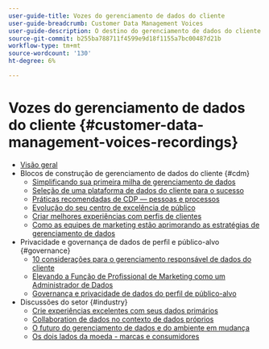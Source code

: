 ```yaml
---
user-guide-title: Vozes do gerenciamento de dados do cliente
user-guide-breadcrumb: Customer Data Management Voices
user-guide-description: O destino do gerenciamento de dados do cliente para o líder e especialista de práticas técnicas e de marketing
source-git-commit: b255ba788711f4599e9d18f1155a7bc00487d21b
workflow-type: tm+mt
source-wordcount: '130'
ht-degree: 6%

---
```



# Vozes do gerenciamento de dados do cliente {#customer-data-management-voices-recordings}

+ [Visão geral](overview.md)
+ Blocos de construção de gerenciamento de dados do cliente {#cdm}
   + [Simplificando sua primeira milha de gerenciamento de dados](cdm/first-mile.md)
   + [Seleção de uma plataforma de dados do cliente para o sucesso](cdm/cdp-success.md)
   + [Práticas recomendadas de CDP — pessoas e processos](cdm/people-and-process.md)
   + [Evolução do seu centro de excelência de público](cdm/evolving-your-audience-center-of-excellence.md)
   + [Criar melhores experiências com perfis de clientes](cdm/building-better-experiences-with-customer-profiles.md)
   + [Como as equipes de marketing estão aprimorando as estratégias de gerenciamento de dados](cdm/how-marketing-teams-are-improving-data-management-strategies.md)
+ Privacidade e governança de dados de perfil e público-alvo {#governance}
   + [10 considerações para o gerenciamento responsável de dados do cliente](https://experienceleague.adobe.com/docs/platform-learn/tutorials/privacy/ten-considerations-for-responsible-customer-data-management.html)
   + [Elevando a Função de Profissional de Marketing como um Administrador de Dados](https://experienceleague.adobe.com/docs/platform-learn/tutorials/privacy/elevating-the-marketers-role-as-a-data-steward.html)
   + [Governança e privacidade de dados do perfil de público-alvo](governance/healthcare-shield.md)
+ Discussões do setor {#industry}
   + [Crie experiências excelentes com seus dados primários](industry/build-superb-experiences-with-your-first-party-data.md)
   + [Collaboration de dados no contexto de dados próprios](industry/data-collaboration-in-the-first-party-data-context.md)
   + [O futuro do gerenciamento de dados e do ambiente em mudança](industry/the-future-of-data-management-and-the-changing-environment.md)
   + [Os dois lados da moeda - marcas e consumidores](industry/brands-vs-consumers.md)
